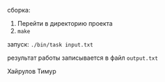 сборка:
1. Перейти в директорию проекта
2. `make`

запуск: `./bin/task input.txt`

результат работы записывается в файл `output.txt`

Хайрулов Тимур

